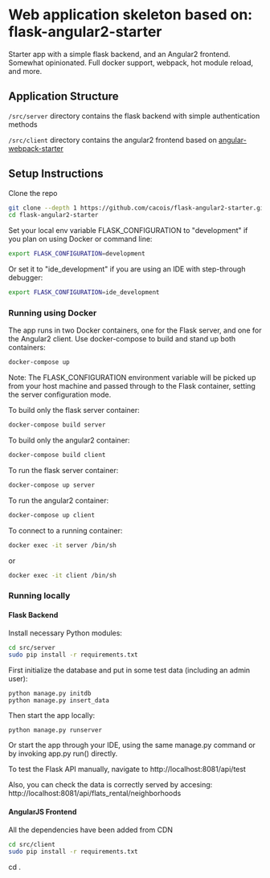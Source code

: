 # Web application skeleton based on: flask-angular2-starter

Starter app with a simple flask backend, and an Angular2 frontend. Somewhat opinionated. Full docker support, webpack, hot module reload, and more.

## Application Structure

`/src/server` directory contains the flask backend with simple authentication methods

`/src/client` directory contains the angular2 frontend based on  [angular-webpack-starter](https://github.com/AngularClass/angular2-webpack-starter)

## Setup Instructions

Clone the repo

```bash
git clone --depth 1 https://github.com/cacois/flask-angular2-starter.git
cd flask-angular2-starter
```

Set your local env variable FLASK_CONFIGURATION to "development" if you plan on using Docker or command line:

```bash
export FLASK_CONFIGURATION=development
```

Or set it to "ide_development" if you are using an IDE with step-through debugger:

```bash
export FLASK_CONFIGURATION=ide_development
```

### Running using Docker

The app runs in two Docker containers, one for the Flask server, and one for the Angular2 client. Use docker-compose to build and stand up both containers:

```bash
docker-compose up
```

Note: The FLASK_CONFIGURATION environment variable will be picked up from your host machine and passed through to the Flask container, setting the server configuration mode.

To build only the flask server container:

```bash
docker-compose build server
```

To build only the angular2 container:

```bash
docker-compose build client
```

To run the flask server container:

```bash
docker-compose up server
```

To run the angular2 container:

```bash
docker-compose up client
```

To connect to a running container:
```bash
docker exec -it server /bin/sh
```
or
```bash
docker exec -it client /bin/sh
```

### Running locally

#### Flask Backend

Install necessary Python modules:

```bash
cd src/server
sudo pip install -r requirements.txt
```

First initialize the database and put in some test data (including an admin user):

    python manage.py initdb
    python manage.py insert_data

Then start the app locally:

    python manage.py runserver

Or start the app through your IDE, using the same manage.py command or by invoking app.py run() directly.

To test the Flask API manually, navigate to http://localhost:8081/api/test

Also, you can check the data is correctly served by accesing: http://localhost:8081/api/flats_rental/neighborhoods

#### AngularJS Frontend

All the dependencies have been added from CDN

```bash
cd src/client
sudo pip install -r requirements.txt
```

cd .


